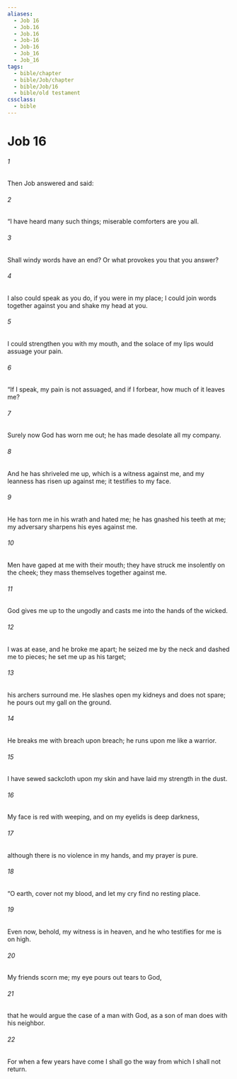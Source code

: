 ```yaml
---
aliases:
  - Job 16
  - Job.16
  - Job.16
  - Job-16
  - Job-16
  - Job_16
  - Job_16
tags:
  - bible/chapter
  - bible/Job/chapter
  - bible/Job/16
  - bible/old testament
cssclass:
  - bible
---
```


# Job 16

###### 1
Then Job answered and said:
###### 2
“I have heard many such things;   miserable comforters are you all.
###### 3
Shall windy words have an end? Or what provokes you that you answer?
###### 4
I also could speak as you do, if you were in my place; I could join words together against you and shake my head at you.
###### 5
I could strengthen you with my mouth, and the solace of my lips would assuage your pain.
###### 6
“If I speak, my pain is not assuaged, and if I forbear, how much of it leaves me?
###### 7
Surely now God has worn me out;   he has made desolate all my company.
###### 8
And he has shriveled me up, which is a witness against me, and my leanness has risen up against me; it testifies to my face.
###### 9
He has torn me in his wrath and hated me; he has gnashed his teeth at me; my adversary sharpens his eyes against me.
###### 10
Men have gaped at me with their mouth; they have struck me insolently on the cheek; they mass themselves together against me.
###### 11
God gives me up to the ungodly and casts me into the hands of the wicked.
###### 12
I was at ease, and he broke me apart; he seized me by the neck and dashed me to pieces; he set me up as his target;
###### 13
his archers surround me. He slashes open my kidneys and does not spare; he pours out my gall on the ground.
###### 14
He breaks me with breach upon breach; he runs upon me like a warrior.
###### 15
I have sewed sackcloth upon my skin and have laid my strength in the dust.
###### 16
My face is red with weeping, and on my eyelids is deep darkness,
###### 17
although there is no violence in my hands, and my prayer is pure.
###### 18
“O earth, cover not my blood, and let my cry find no resting place.
###### 19
Even now, behold, my witness is in heaven, and he who testifies for me is on high.
###### 20
My friends scorn me; my eye pours out tears to God,
###### 21
that he would argue the case of a man with God, as a son of man does with his neighbor.
###### 22
For when a few years have come I shall go the way from which I shall not return.


